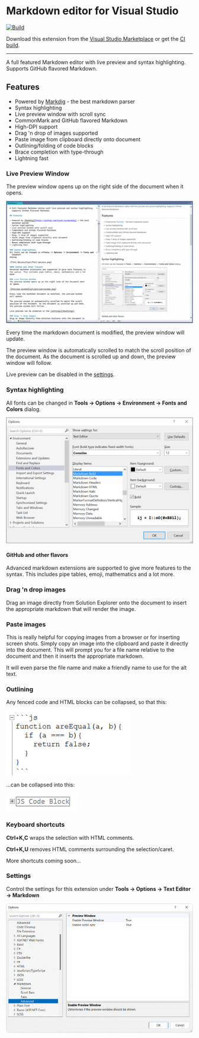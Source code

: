 # Markdown editor for Visual Studio

[![Build](https://github.com/madskristensen/MarkdownEditor2022/actions/workflows/build.yaml/badge.svg)](https://github.com/madskristensen/MarkdownEditor2022/actions/workflows/build.yaml)

Download this extension from the [Visual Studio Marketplace](https://marketplace.visualstudio.com/items?itemName=MadsKristensen.MarkdownEditor2)
or get the [CI build](https://www.vsixgallery.com/extension/MarkdownEditor2022.2347dc70-1875-4775-bf48-f2b9fdfee8d4).

--------------------------------------

A full featured Markdown editor with live preview and syntax highlighting. Supports GitHub flavored Markdown.

## Features

- Powered by [Markdig](https://github.com/lunet-io/markdig) - the best markdown parser
- Syntax highlighting
- Live preview window with scroll sync
- CommonMark and GitHub flavored Markdown
- High-DPI support
- Drag 'n drop of images supported
- Paste image from clipboard directly onto document
- Outlining/folding of code blocks
- Brace completion with type-through
- Lightning fast

### Live Preview Window
The preview window opens up on the right side of the document when it opens.

![Preview window](art/preview-window.png)

Every time the markdown document is modified, the preview window will update.

The preview window is automatically scrolled to match the scroll position of the document. As the document is scrolled up and down, the preview window will follow.

Live preview can be disabled in the [settings](#settings).

### Syntax highlighting
All fonts can be changed in **Tools -> Options -> Environment -> Fonts and Colors** dialog.

![Font Options](art/font-options.png)

#### GitHub and other flavors
Advanced markdown extensions are supported to give more features to the syntax. This includes pipe tables, emoji, mathematics and a lot
more.

### Drag 'n drop images
Drag an image directly from Solution Explorer onto the document to insert the appropriate markdown that will render the image.

### Paste images
This is really helpful for copying images from a browser or for inserting screen shots. Simply copy an image into the clipboard and paste it directly into the document. This will prompt you for a file name relative to the document and then it inserts the appropriate markdown.

It will even parse the file name and make a friendly name to use for the alt text.

### Outlining
Any fenced code and HTML blocks can be collapsed, so that this:

![Outlining Expanded](art/outlining-expanded.png)

...can be collapsed into this:

![Outlining Collapsed](art/outlining-collapsed.png)

### Keyboard shortcuts
<!--**Ctrl+B** makes the selected text bold by wrapping it with `**`.

**Ctrl+I** makes the selected text italic by wrapping it with `_`.

**Ctrl+Shift+C** wraps the selected text in a code block.

**Ctrl+Space** checks and unchecks task list items.

```markdown
- [x] task list item
```

**Tab** increases indentation of list items.

**Shift+Tab** decreases indentation of list items.
-->
**Ctrl+K,C** wraps the selection with HTML comments.

**Ctrl+K,U** removes HTML comments surrounding the selection/caret.

More shortcuts coming soon...

<!--**Ctrl+PgUp** moves caret to previous heading

**Ctrl+PgDown** moves caret to next heading-->

### Settings
Control the settings for this extension under
**Tools -> Options -> Text Editor -> Markdown**

![Options](art/options.png)